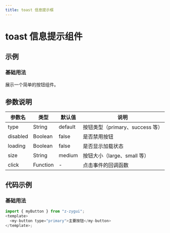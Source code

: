 ```yaml
---
title: toast 信息提示框
---
```


# toast 信息提示组件

## 示例

### 基础用法

展示一个简单的按钮组件。

<MyGlobalComponent></MyGlobalComponent>

## 参数说明

| 参数名   | 类型     | 默认值  | 说明                            |
| -------- | -------- | ------- | ------------------------------- |
| type     | String   | default | 按钮类型（primary、success 等） |
| disabled | Boolean  | false   | 是否禁用按钮                    |
| loading  | Boolean  | false   | 是否显示加载状态                |
| size     | String   | medium  | 按钮大小（large、small 等）     |
| click    | Function | -       | 点击事件的回调函数              |

## 代码示例

### 基础用法

```js
import { myButton } from "z-zygui";
<template>
  <my-button type="primary">主要按钮</my-button>
</template>;
```

